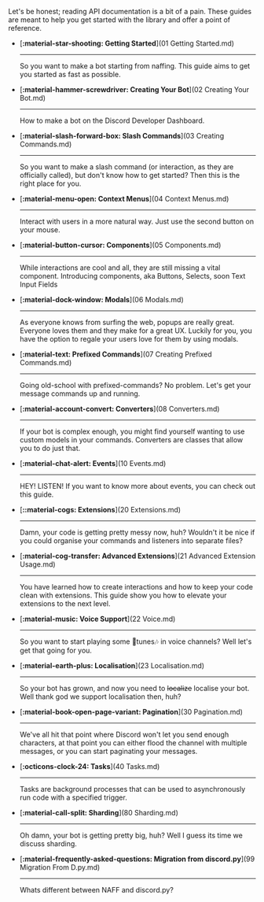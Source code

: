 Let's be honest; reading API documentation is a bit of a pain.
These guides are meant to help you get started with the library and offer a point of reference.

<div class="grid cards" markdown>

-   [__:material-star-shooting: Getting Started__](01 Getting Started.md)

    ---

    So you want to make a bot starting from naffing. This guide aims to get you started as fast as possible.

-   [__:material-hammer-screwdriver: Creating Your Bot__](02 Creating Your Bot.md)

    ---

    How to make a bot on the Discord Developer Dashboard.

-   [__:material-slash-forward-box: Slash Commands__](03 Creating Commands.md)

    ---

    So you want to make a slash command (or interaction, as they are officially called), but don't know how to get started? Then this is the right place for you.

-   [__:material-menu-open: Context Menus__](04 Context Menus.md)

    ---

    Interact with users in a more natural way. Just use the second button on your mouse.

-   [__:material-button-cursor: Components__](05 Components.md)

    ---

    While interactions are cool and all, they are still missing a vital component. Introducing components, aka Buttons, Selects, soon Text Input Fields

-   [__:material-dock-window: Modals__](06 Modals.md)

    ---

    As everyone knows from surfing the web, popups are really great. Everyone loves them and they make for a great UX. Luckily for you, you have the option to regale your users love for them by using modals.

-   [__:material-text: Prefixed Commands__](07 Creating Prefixed Commands.md)

    ---

    Going old-school with prefixed-commands? No problem. Let's get your message commands up and running.

-   [__:material-account-convert: Converters__](08 Converters.md)

    ---

    If your bot is complex enough, you might find yourself wanting to use custom models in your commands. Converters are classes that allow you to do just that.

-   [__:material-chat-alert: Events__](10 Events.md)

    ---

    HEY! LISTEN! If you want to know more about events, you can check out this guide.

-   [__::material-cogs: Extensions__](20 Extensions.md)

    ---

    Damn, your code is getting pretty messy now, huh? Wouldn't it be nice if you could organise your commands and listeners into separate files?

-   [__:material-cog-transfer: Advanced Extensions__](21 Advanced Extension Usage.md)

    ---

    You have learned how to create interactions and how to keep your code clean with extensions. This guide show you how to elevate your extensions to the next level.

-   [__:material-music: Voice Support__](22 Voice.md)

    ---

    So you want to start playing some 🎵tunes🎶 in voice channels? Well let's get that going for you.


-   [__:material-earth-plus: Localisation__](23 Localisation.md)

    ---

    So your bot has grown, and now you need to ~~localize~~ localise your bot. Well thank god we support localisation then, huh?

-   [__:material-book-open-page-variant: Pagination__](30 Pagination.md)

    ---

    We've all hit that point where Discord won't let you send enough characters, at that point you can either flood the channel with multiple messages, or you can start paginating your messages.

-   [__:octicons-clock-24: Tasks__](40 Tasks.md)

    ---

    Tasks are background processes that can be used to asynchronously run code with a specified trigger.

-   [__:material-call-split: Sharding__](80 Sharding.md)

    ---

    Oh damn, your bot is getting pretty big, huh? Well I guess its time we discuss sharding.

-   [__:material-frequently-asked-questions: Migration from discord.py__](99 Migration From D.py.md)

    ---

    Whats different between NAFF and discord.py?


</div>
